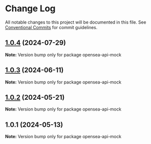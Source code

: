 # Change Log

All notable changes to this project will be documented in this file.
See [Conventional Commits](https://conventionalcommits.org) for commit guidelines.

## [1.0.4](https://github.com/bosonprotocol/core-components/compare/opensea-api-mock@1.0.3...opensea-api-mock@1.0.4) (2024-07-29)

**Note:** Version bump only for package opensea-api-mock





## [1.0.3](https://github.com/bosonprotocol/core-components/compare/opensea-api-mock@1.0.2...opensea-api-mock@1.0.3) (2024-06-11)

**Note:** Version bump only for package opensea-api-mock





## [1.0.2](https://github.com/bosonprotocol/core-components/compare/opensea-api-mock@1.0.1...opensea-api-mock@1.0.2) (2024-05-21)

**Note:** Version bump only for package opensea-api-mock





## 1.0.1 (2024-05-13)

**Note:** Version bump only for package opensea-api-mock
